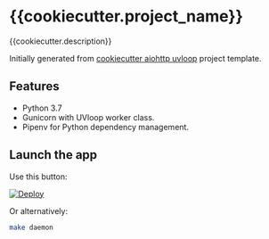 # {{cookiecutter.project_name}}

{{cookiecutter.description}}

Initially generated from [cookiecutter aiohttp uvloop]() project template.

## Features

- Python 3.7
- Gunicorn with UVloop worker class.
- Pipenv for Python dependency management.

## Launch the app

Use this button:

[![Deploy](https://www.herokucdn.com/deploy/button.svg)](https://dashboard.heroku.com/new?button-url=https%3A%2F%2Fgithub.com%2Fosminogin%2Fcookiecutter-aiohttp-uvloop&template=https%3A%2F%2Fgithub.com%2Fosminogin%2Fcookiecutter-aiohttp-uvloop)

Or alternatively:

```bash
make daemon
```
